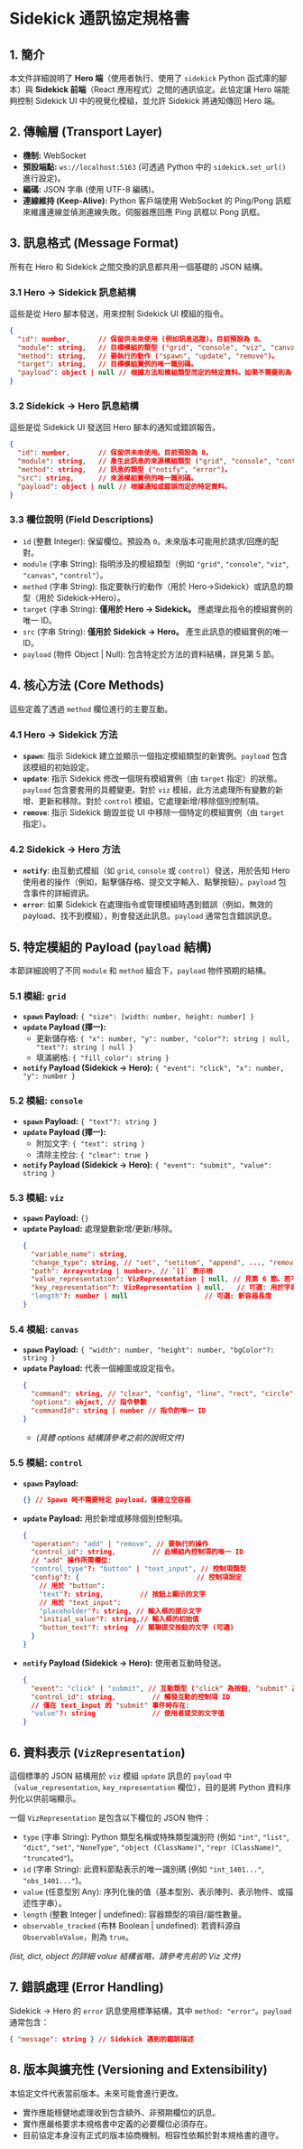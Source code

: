 # Sidekick 通訊協定規格書

## 1. 簡介

本文件詳細說明了 **Hero 端**（使用者執行、使用了 `sidekick` Python 函式庫的腳本）與 **Sidekick 前端**（React 應用程式）之間的通訊協定。此協定讓 Hero 端能夠控制 Sidekick UI 中的視覺化模組，並允許 Sidekick 將通知傳回 Hero 端。

## 2. 傳輸層 (Transport Layer)

*   **機制:** WebSocket
*   **預設端點:** `ws://localhost:5163` (可透過 Python 中的 `sidekick.set_url()` 進行設定)。
*   **編碼:** JSON 字串 (使用 UTF-8 編碼)。
*   **連線維持 (Keep-Alive):** Python 客戶端使用 WebSocket 的 Ping/Pong 訊框來維護連線並偵測連線失敗。伺服器應回應 Ping 訊框以 Pong 訊框。

## 3. 訊息格式 (Message Format)

所有在 Hero 和 Sidekick 之間交換的訊息都共用一個基礎的 JSON 結構。

### 3.1 Hero -> Sidekick 訊息結構

這些是從 Hero 腳本發送，用來控制 Sidekick UI 模組的指令。

```json
{
  "id": number,       // 保留供未來使用 (例如訊息追蹤)。目前預設為 0。
  "module": string,   // 目標模組的類型 ("grid", "console", "viz", "canvas", "control")。
  "method": string,   // 要執行的動作 ("spawn", "update", "remove")。
  "target": string,   // 目標模組實例的唯一識別碼。
  "payload": object | null // 根據方法和模組類型而定的特定資料。如果不需要則為 null。
}
```

### 3.2 Sidekick -> Hero 訊息結構

這些是從 Sidekick UI 發送回 Hero 腳本的通知或錯誤報告。

```json
{
  "id": number,       // 保留供未來使用。目前預設為 0。
  "module": string,   // 產生此訊息的來源模組類型 ("grid", "console", "control")。
  "method": string,   // 訊息的類型 ("notify", "error")。
  "src": string,      // 來源模組實例的唯一識別碼。
  "payload": object | null // 根據通知或錯誤而定的特定資料。
}
```

### 3.3 欄位說明 (Field Descriptions)

*   `id` (整數 Integer): 保留欄位。預設為 `0`。未來版本可能用於請求/回應的配對。
*   `module` (字串 String): 指明涉及的模組類型（例如 `"grid"`, `"console"`, `"viz"`, `"canvas"`, `"control"`）。
*   `method` (字串 String): 指定要執行的動作（用於 Hero->Sidekick）或訊息的類型（用於 Sidekick->Hero）。
*   `target` (字串 String): **僅用於 Hero -> Sidekick。** 應處理此指令的模組實例的唯一 ID。
*   `src` (字串 String): **僅用於 Sidekick -> Hero。** 產生此訊息的模組實例的唯一 ID。
*   `payload` (物件 Object | Null): 包含特定於方法的資料結構，詳見第 5 節。

## 4. 核心方法 (Core Methods)

這些定義了透過 `method` 欄位進行的主要互動。

### 4.1 Hero -> Sidekick 方法

*   **`spawn`**: 指示 Sidekick 建立並顯示一個指定模組類型的新實例。`payload` 包含該模組的初始設定。
*   **`update`**: 指示 Sidekick 修改一個現有模組實例（由 `target` 指定）的狀態。`payload` 包含要套用的具體變更。對於 `viz` 模組，此方法處理所有變數的新增、更新和移除。對於 `control` 模組，它處理新增/移除個別控制項。
*   **`remove`**: 指示 Sidekick 銷毀並從 UI 中移除一個特定的模組實例（由 `target` 指定）。

### 4.2 Sidekick -> Hero 方法

*   **`notify`**: 由互動式模組（如 `grid`, `console` 或 `control`）發送，用於告知 Hero 使用者的操作（例如，點擊儲存格、提交文字輸入、點擊按鈕）。`payload` 包含事件的詳細資訊。
*   **`error`**: 如果 Sidekick 在處理指令或管理模組時遇到錯誤（例如，無效的 payload、找不到模組），則會發送此訊息。`payload` 通常包含錯誤訊息。

## 5. 特定模組的 Payload (`payload` 結構)

本節詳細說明了不同 `module` 和 `method` 組合下，`payload` 物件預期的結構。

### 5.1 模組: `grid`

*   **`spawn` Payload:** ` { "size": [width: number, height: number] } `
*   **`update` Payload (擇一):**
    *   更新儲存格: ` { "x": number, "y": number, "color"?: string | null, "text"?: string | null } `
    *   填滿網格: ` { "fill_color": string } `
*   **`notify` Payload (Sidekick -> Hero):** ` { "event": "click", "x": number, "y": number } `

### 5.2 模組: `console`

*   **`spawn` Payload:** ` { "text"?: string } `
*   **`update` Payload (擇一):**
    *   附加文字: ` { "text": string } `
    *   清除主控台: ` { "clear": true } `
*   **`notify` Payload (Sidekick -> Hero):** ` { "event": "submit", "value": string } `

### 5.3 模組: `viz`

*   **`spawn` Payload:** `{}`
*   **`update` Payload:** 處理變數新增/更新/移除。
    ```json
    {
      "variable_name": string,
      "change_type": string, // "set", "setitem", "append", ..., "remove_variable"
      "path": Array<string | number>, // `[]` 表示根
      "value_representation": VizRepresentation | null, // 見第 6 節。若不適用則為 null
      "key_representation"?: VizRepresentation | null,   // 可選: 用於字典操作
      "length"?: number | null                   // 可選: 新容器長度
    }
    ```

### 5.4 模組: `canvas`

*   **`spawn` Payload:** ` { "width": number, "height": number, "bgColor"?: string } `
*   **`update` Payload:** 代表一個繪圖或設定指令。
    ```json
    {
      "command": string, // "clear", "config", "line", "rect", "circle"
      "options": object, // 指令參數
      "commandId": string | number // 指令的唯一 ID
    }
    ```
    *   *(具體 options 結構請參考之前的說明文件)*

### 5.5 模組: `control`

*   **`spawn` Payload:**
    ```json
    {} // Spawn 時不需要特定 payload，僅建立空容器
    ```
*   **`update` Payload:** 用於新增或移除個別控制項。
    ```json
    {
      "operation": "add" | "remove", // 要執行的操作
      "control_id": string,         // 此模組內控制項的唯一 ID
      // "add" 操作所需欄位:
      "control_type"?: "button" | "text_input", // 控制項類型
      "config"?: {                             // 控制項設定
        // 用於 "button":
        "text"?: string,         // 按鈕上顯示的文字
        // 用於 "text_input":
        "placeholder"?: string, // 輸入框的提示文字
        "initial_value"?: string,// 輸入框的初始值
        "button_text"?: string  // 關聯提交按鈕的文字 (可選)
      }
    }
    ```
*   **`notify` Payload (Sidekick -> Hero):** 使用者互動時發送。
    ```json
    {
      "event": "click" | "submit", // 互動類型 ("click" 為按鈕, "submit" 為文字輸入)
      "control_id": string,         // 觸發互動的控制項 ID
      // 僅在 text_input 的 "submit" 事件時存在:
      "value"?: string              // 使用者提交的文字值
    }
    ```

## 6. 資料表示 (`VizRepresentation`)

這個標準的 JSON 結構用於 `viz` 模組 `update` 訊息的 `payload` 中（`value_representation`, `key_representation` 欄位），目的是將 Python 資料序列化以供前端顯示。

一個 `VizRepresentation` 是包含以下欄位的 JSON 物件：

*   `type` (字串 String): Python 類型名稱或特殊類型識別符 (例如 `"int"`, `"list"`, `"dict"`, `"set"`, `"NoneType"`, `"object (ClassName)"`, `"repr (ClassName)"`, `"truncated"`)。
*   `id` (字串 String): 此資料節點表示的唯一識別碼 (例如 `"int_1401..."`, `"obs_1401..."`)。
*   `value` (任意型別 Any): 序列化後的值（基本型別、表示陣列、表示物件、或描述性字串）。
*   `length` (整數 Integer | undefined): 容器類型的項目/屬性數量。
*   `observable_tracked` (布林 Boolean | undefined): 若資料源自 `ObservableValue`，則為 `true`。

*(list, dict, object 的詳細 value 結構省略，請參考先前的 Viz 文件)*

## 7. 錯誤處理 (Error Handling)

Sidekick -> Hero 的 `error` 訊息使用標準結構，其中 `method: "error"`。`payload` 通常包含：

```json
{ "message": string } // Sidekick 遇到的錯誤描述
```

## 8. 版本與擴充性 (Versioning and Extensibility)

本協定文件代表當前版本。未來可能會進行更改。
*   實作應能穩健地處理收到包含額外、非預期欄位的訊息。
*   實作應嚴格要求本規格書中定義的必要欄位必須存在。
*   目前協定本身沒有正式的版本協商機制。相容性依賴於對本規格書的遵守。